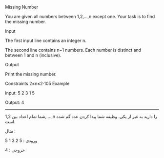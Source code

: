Missing Number

You are given all numbers between 1,2,…,n except one. Your task is to find the missing number.

Input

The first input line contains an integer n.

The second line contains n−1 numbers. Each number is distinct and between 1 and n (inclusive).

Output

Print the missing number.

Constraints
2≤n≤2⋅105
Example

Input:
5
2 3 1 5

Output:
4

-------------------------------------------------------------------------------

شما تمام اعداد بین 1,2,....,n را دارید به غیر از یکی. وظیفه شما پیدا کردن عدد گم شده است.

مثال : 

ورودی : 
5
2 3 1 5

خروجی : 
4
